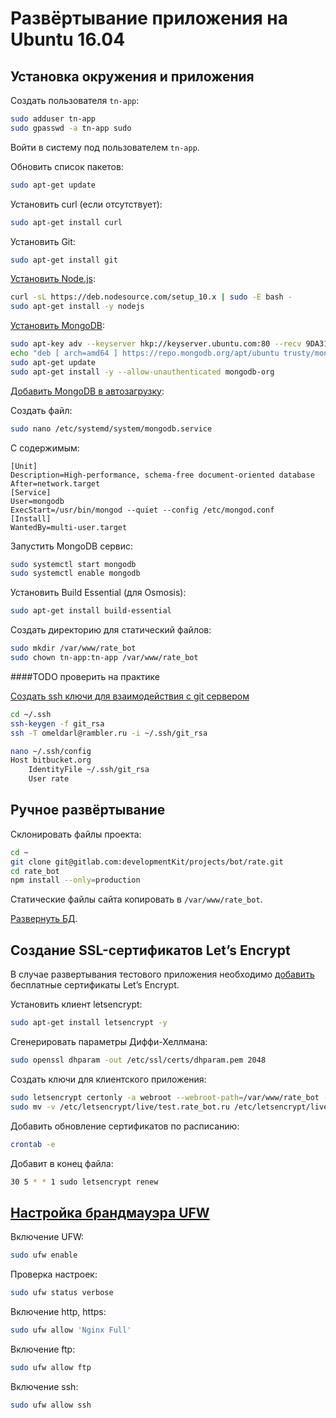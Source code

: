 # Развёртывание приложения на Ubuntu 16.04

## Установка окружения и приложения

Создать пользователя `tn-app`:
```bash
sudo adduser tn-app
sudo gpasswd -a tn-app sudo
```

Войти в систему под пользователем `tn-app`.

Обновить список пакетов:
```bash
sudo apt-get update
```

Установить curl (если отсутствует):
```bash
sudo apt-get install curl
```

Установить Git:
```bash
sudo apt-get install git
```

[Установить Node.js](https://nodejs.org/en/download/package-manager/#debian-and-ubuntu-based-linux-distributions):
```bash
curl -sL https://deb.nodesource.com/setup_10.x | sudo -E bash -
sudo apt-get install -y nodejs
```

[Установить MongoDB](https://docs.mongodb.com/master/tutorial/install-mongodb-on-ubuntu/):
```bash
sudo apt-key adv --keyserver hkp://keyserver.ubuntu.com:80 --recv 9DA31620334BD75D9DCB49F368818C72E52529D4
echo "deb [ arch=amd64 ] https://repo.mongodb.org/apt/ubuntu trusty/mongodb-org/4.0 multiverse" | sudo tee /etc/apt/sources.list.d/mongodb-org-4.2.list
sudo apt-get update
sudo apt-get install -y --allow-unauthenticated mongodb-org
```

[Добавить MongoDB в автозагрузку](https://www.8host.com/blog/ustanovka-mongodb-v-ubuntu-16-04/):

Создать файл:
```bash
sudo nano /etc/systemd/system/mongodb.service
```

С содержимым:
```
[Unit]
Description=High-performance, schema-free document-oriented database
After=network.target
[Service]
User=mongodb
ExecStart=/usr/bin/mongod --quiet --config /etc/mongod.conf
[Install]
WantedBy=multi-user.target
```

Запустить MongoDB сервис:
```bash
sudo systemctl start mongodb
sudo systemctl enable mongodb
```

Установить Build Essential (для Osmosis):
```bash
sudo apt-get install build-essential
```

Создать директорию для статический файлов:
```bash
sudo mkdir /var/www/rate_bot
sudo chown tn-app:tn-app /var/www/rate_bot
```
####TODO проверить на практике

[Создать ssh ключи для взаимодействия с git сервером](http://gleb.pyatin.com/post/62728269139/bitbucket-setup-ssh-keys-ubuntu)
```bash
cd ~/.ssh
ssh-keygen -f git_rsa
ssh -T omeldarl@rambler.ru -i ~/.ssh/git_rsa

nano ~/.ssh/config
Host bitbucket.org
    IdentityFile ~/.ssh/git_rsa
    User rate
```

## Ручное развёртывание

Склонировать файлы проекта:
```bash
cd ~
git clone git@gitlab.com:developmentKit/projects/bot/rate.git
cd rate_bot
npm install --only=production
```

Статические файлы сайта копировать в `/var/www/rate_bot`.

[Развернуть БД](http://o7planning.org/en/10279/importing-and-exporting-mongodb-database).

## Создание SSL-сертификатов Let’s Encrypt

В случае развертывания тестового приложения необходимо [добавить](https://community.vscale.io/hc/ru/community/posts/208332509-%D0%A1%D0%BE%D0%B7%D0%B4%D0%B0%D0%BD%D0%B8%D0%B5-SSL-%D1%81%D0%B5%D1%80%D1%82%D0%B8%D1%84%D0%B8%D0%BA%D0%B0%D1%82%D0%BE%D0%B2-%D0%B4%D0%BB%D1%8F-Nginx-%D1%81-Let-s-Encrypt-%D0%BF%D0%BE%D0%B4-Ubuntu-16-04) бесплатные сертификаты Let’s Encrypt.

Установить клиент letsencrypt:
```bash
sudo apt-get install letsencrypt -y
```

Сгенерировать параметры Диффи-Хеллмана:
```bash
sudo openssl dhparam -out /etc/ssl/certs/dhparam.pem 2048
```

Создать ключи для клиентского приложения:
```bash
sudo letsencrypt certonly -a webroot --webroot-path=/var/www/rate_bot -d test.rate_bot.ru
sudo mv -v /etc/letsencrypt/live/test.rate_bot.ru /etc/letsencrypt/live/rate_bot
```

Добавить обновление сертификатов по расписанию:
```bash
crontab -e
```

Добавит в конец файла:
```bash
30 5 * * 1 sudo letsencrypt renew
```

## [Настройка брандмауэра UFW](https://www.8host.com/blog/nastrojka-brandmauera-ufw-na-servere-ubuntu-16-04/)

Включение UFW:
```bash
sudo ufw enable
```

Проверка настроек:
```bash
sudo ufw status verbose
```

Включение http, https:
```bash
sudo ufw allow 'Nginx Full'
```

Включение ftp:
```bash
sudo ufw allow ftp
```

Включение ssh:
```bash
sudo ufw allow ssh
```

